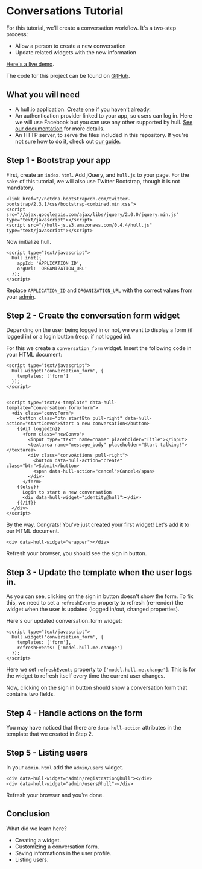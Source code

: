 # Conversations Tutorial

For this tutorial, we'll create a conversation workflow. It's a two-step process:

* Allow a person to create a new conversation
* Update related widgets with the new information

[Here's a live demo](http://hull.github.io/hull-conversations/).

The code for this project can be found on
[GitHub](https://github.com/hull/hull-conversations).

## What you will need

- A hull.io application. [Create one](http://hullapp.io/) if you haven’t
  already.
- An authentication provider linked to your app, so users can log in. Here we
  will use Facebook but you can use any other supported by hull. [See our
  documentation](http://hull.io/docs/services) for more details.
- An HTTP server, to serve the files included in this repository. If you're not
  sure how to do it, check out [our
  guide](https://github.com/hull/minimhull/wiki/Setup-an-HTTP-server).

## Step 1 - Bootstrap your app

First, create an `index.html`. Add jQuery, and `hull.js` to your page. For the
sake of this tutorial, we will also use Twitter Bootstrap, though it is not
mandatory.

    <link href="//netdna.bootstrapcdn.com/twitter-bootstrap/2.3.1/css/bootstrap-combined.min.css">
    <script src="//ajax.googleapis.com/ajax/libs/jquery/2.0.0/jquery.min.js" type="text/javascript"></script>
    <script src="//hull-js.s3.amazonaws.com/0.4.4/hull.js" type="text/javascript"></script>

Now initialize hull.

    <script type="text/javascript">
      Hull.init({
        appId: 'APPLICATION_ID',
        orgUrl: 'ORGANIZATION_URL'
      });
    </script>

Replace `APPLICATION_ID` and `ORGANIZATION_URL` with the correct values from
your [admin](http://hullapp.io).

## Step 2 - Create the conversation form widget

Depending on the user being logged in or not, we want to display a form (if
logged in) or a login button (resp. if not logged in).

For this we create a `conversation_form` widget. Insert the following code in your HTML
document:

    <script type="text/javascript">
      Hull.widget('conversation_form', {
        templates: ['form']
      });
    </script>


    <script type="text/x-template" data-hull-template="conversation_form/form">
      <div class="convoForm">
        <button class="btn startBtn pull-right" data-hull-action="startConvo">Start a new conversation</button>
        {{#if loggedIn}}
          <form class="newConvo">
            <input type="text" name="name" placeholder="Title"></input>
            <textarea name="message_body" placeholder="Start talking!"></textarea>
            <div class="convoActions pull-right">
              <button data-hull-action="create" class="btn">Submit</button>
              <span data-hull-action="cancel">Cancel</span>
            </div>
          </form>
        {{else}}
          Login to start a new conversation
          <div data-hull-widget="identity@hull"></div>
        {{/if}}
      </div>
    </script>


By the way, Congrats! You've just created your first widget! Let's add it to our
HTML document.

    <div data-hull-widget="wrapper"></div>

Refresh your browser, you should see the sign in button.

## Step 3 - Update the template when the user logs in.

As you can see, clicking on the sign in button doesn't show the form. To fix
this, we need to set a `refreshEvents` property to refresh (re-render) the
widget when the user is updated (logged in/out, changed properties).

Here's our updated conversation_form widget:

    <script type="text/javascript">
      Hull.widget('conversation_form', {
        templates: ['form'],
        refreshEvents: ['model.hull.me.change']
      });
    </script>

Here we set `refreshEvents` property to `['model.hull.me.change']`. This is for
the widget to refresh itself every time the current user changes.

Now, clicking on the sign in button should show a conversation form that contains two fields.

## Step 4 - Handle actions on the form
You may have noticed that there are `data-hull-action` attributes in the template that we created in Step 2.



## Step 5 - Listing users

In your `admin.html` add the `admin/users` widget.

    <div data-hull-widget="admin/registration@hull"></div>
    <div data-hull-widget="admin/users@hull"></div>

Refresh your browser and you're done.

## Conclusion

What did we learn here?

- Creating a widget.
- Customizing a conversation form.
- Saving informations in the user profile.
- Listing users.
